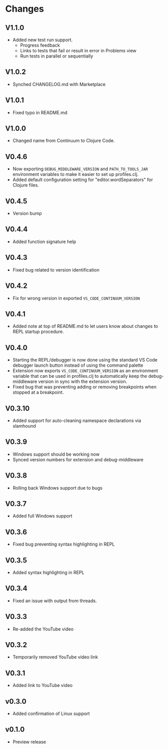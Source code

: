 # Changes

## V1.1.0

* Added new test run support.
	* Progress feedback
	* Links to tests that fail or result in error in Problems view
	* Run tests in parallel or sequentially

## V1.0.2

* Synched CHANGELOG.md with Marketplace

## V1.0.1

* Fixed typo in README.md

## V1.0.0

* Changed name from Continuum to Clojure Code.

## V0.4.6

* Now exporting `DEBUG_MIDDLEWARE_VERSION` and `PATH_TO_TOOLS_JAR` environment variables to make it easier to set up profiles.clj.
* Added default configuration setting for "editor.wordSeparators" for Clojure files.

## V0.4.5

* Version bump

## V0.4.4

* Added function signature help

## V0.4.3

* Fixed bug related to version identification

## V0.4.2

* Fix for wrong version in exported `VS_CODE_CONTINUUM_VERSION`

## V0.4.1

* Added note at top of README.md to let users know about changes to REPL startup procedure.

## V0.4.0

* Starting the REPL/debugger is now done using the standard VS Code debugger launch button instead of using the command palette
* Extension now exports `VS_CODE_CONTINUUM_VERSION` as an environment variable that can be used in profiles.clj to automatically keep the debug-middleware version in sync with the extension version.
* Fixed bug that was preventing adding or removing breakpoints when stopped at a breakpoint.

## V0.3.10

* Added support for auto-cleaning namespace declarations via slamhound

## V0.3.9

* Windows support should be working now
* Synced version numbers for extension and debug-middleware

## V0.3.8

* Rolling back Windows support due to bugs

## V0.3.7

* Added full Windows support

## V0.3.6

* Fixed bug preventing syntax highlighting in REPL

## V0.3.5

* Added syntax highlighting in REPL

## V0.3.4

* Fixed an issue with output from threads.

## V0.3.3

* Re-added the YouTube video

## V0.3.2

* Temporarily removed YouTube video link

## V0.3.1

* Added link to YouTube video

## v0.3.0

* Added confirmation of Linux support

## v0.1.0

* Preview release